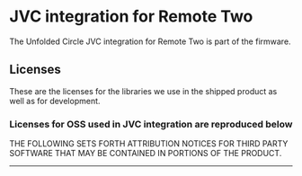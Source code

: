 # JVC integration for Remote Two
The Unfolded Circle JVC integration for Remote Two is part of the firmware.

## Licenses
These are the licenses for the libraries we use in the shipped product as well as for development.
### Licenses for OSS used in JVC integration are reproduced below
THE FOLLOWING SETS FORTH ATTRIBUTION NOTICES FOR THIRD PARTY SOFTWARE THAT MAY BE CONTAINED IN PORTIONS OF THE PRODUCT.

---
